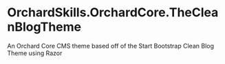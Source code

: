 # OrchardSkills.OrchardCore.TheCleanBlogTheme
An Orchard Core CMS theme based off of the Start Bootstrap Clean Blog Theme using Razor
